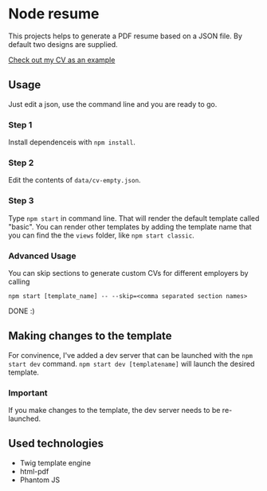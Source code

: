 # Node resume
This projects helps to generate a PDF resume based on a JSON file. By default two designs are supplied.

[Check out my CV as an example](cv.pdf)

## Usage
Just edit a json, use the command line and you are ready to go.
### Step 1
Install dependenceis with `npm install`.
### Step 2
Edit the contents of `data/cv-empty.json`.
### Step 3
Type `npm start` in command line. That will render the default template called "basic". You can render other templates by adding the template name that you can find the the `views` folder, like `npm start classic`.

### Advanced Usage

You can skip sections to generate custom CVs for different employers by calling

```
npm start [template_name] -- --skip=<comma separated section names>
```

DONE :)

## Making changes to the template

For convinence, I've added a dev server that can be launched with the `npm start dev` command. `npm start dev [templatename]` will launch the desired template.

### Important
If you make changes to the template, the dev server needs to be re-launched.

## Used technologies
 * Twig template engine
 * html-pdf
 * Phantom JS
